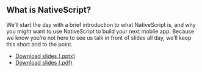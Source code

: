 ## What is NativeScript?

We’ll start the day with a brief introduction to what NativeScript is, and why you might want to use NativeScript to build your next mobile app. Because we know you’re not here to see us talk in front of slides all day, we’ll keep this short and to the point.

- [Download slides (.pptx)](/slides/NativeScript-Developer-Day-Slides.pptx)
- [Download slides (.pdf)](/slides/NativeScript-Developer-Day-Slides.pdf)
